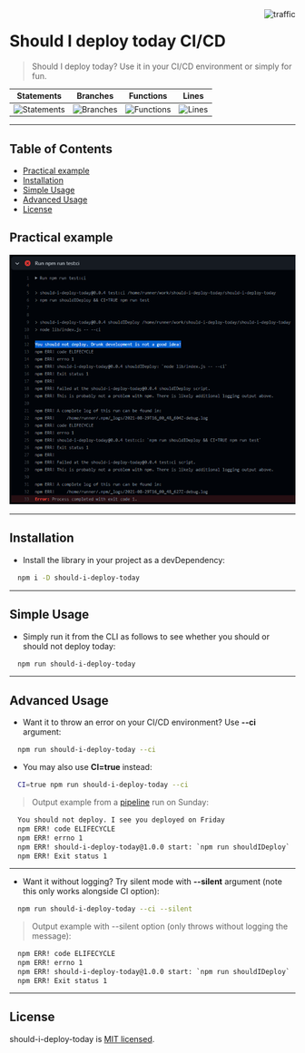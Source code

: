 <img align="right" alt="traffic" src="https://pv-badge.herokuapp.com/total.svg?repo_id=olavoparno-should-i-deploy-today"/>

# Should I deploy today CI/CD

> Should I deploy today? Use it in your CI/CD environment or simply for fun.

| Statements                                                                    | Branches                                                                  | Functions                                                                   | Lines                                                               |
| ----------------------------------------------------------------------------- | ------------------------------------------------------------------------- | --------------------------------------------------------------------------- | ------------------------------------------------------------------- |
| ![Statements](https://img.shields.io/badge/statements-100%25-brightgreen.svg) | ![Branches](https://img.shields.io/badge/branches-100%25-brightgreen.svg) | ![Functions](https://img.shields.io/badge/functions-100%25-brightgreen.svg) | ![Lines](https://img.shields.io/badge/lines-100%25-brightgreen.svg) |

---

## Table of Contents

- [Practical example](#practical-example)
- [Installation](#installation)
- [Simple Usage](#simple-usage)
- [Advanced Usage](#advanced-usage)
- [License](#license)

## Practical example

![Example](./assets/practical-example.png)

---

## Installation

- Install the library in your project as a devDependency:

```bash
  npm i -D should-i-deploy-today
```

---

## Simple Usage

- Simply run it from the CLI as follows to see whether you should or should not deploy today:

```bash
  npm run should-i-deploy-today
```

---

## Advanced Usage

- Want it to throw an error on your CI/CD environment? Use **--ci** argument:

```bash
  npm run should-i-deploy-today --ci
```

- You may also use **CI=true** instead:

```bash
  CI=true npm run should-i-deploy-today --ci
```

> Output example from a [pipeline](https://github.com/olavoparno/should-i-deploy-today/runs/3455432573?check_suite_focus=true) run on Sunday:

```shell
  You should not deploy. I see you deployed on Friday
  npm ERR! code ELIFECYCLE
  npm ERR! errno 1
  npm ERR! should-i-deploy-today@1.0.0 start: `npm run shouldIDeploy`
  npm ERR! Exit status 1
```

---

- Want it without logging? Try silent mode with **--silent** argument (note this only works alongside CI option):

```bash
  npm run should-i-deploy-today --ci --silent
```

> Output example with --silent option (only throws without logging the message):

```shell
  npm ERR! code ELIFECYCLE
  npm ERR! errno 1
  npm ERR! should-i-deploy-today@1.0.0 start: `npm run shouldIDeploy`
  npm ERR! Exit status 1
```

---

## License

should-i-deploy-today is [MIT licensed](./LICENSE).
